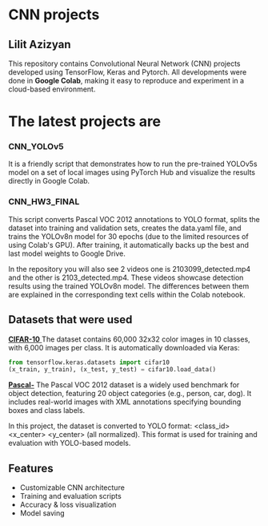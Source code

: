 # CNN projects
## Lilit Azizyan
This repository contains Convolutional Neural Network (CNN) projects developed using TensorFlow, Keras and Pytorch. 
All developments were done in **Google Colab**, making it easy to reproduce and experiment in a cloud-based environment.
# The latest projects are
### CNN_YOLOv5
It is a friendly script that demonstrates how to run the pre-trained YOLOv5s model on a set of local images using PyTorch Hub and visualize the results directly in Google Colab.
### CNN_HW3_FINAL
This script converts Pascal VOC 2012 annotations to YOLO format, splits the dataset into training and validation sets, creates the data.yaml file, and trains the YOLOv8n model for 30 epochs (due to the limited resources of using Colab's GPU). After training, it automatically backs up the best and last model weights to Google Drive.

In the repository you will also see 2 videos one is 2103099_detected.mp4 and the other is 2103_detected.mp4. These videos showcase detection results using the trained YOLOv8n model. The differences between them are explained in the corresponding text cells within the Colab notebook.
## Datasets that were used 

[**CIFAR-10** ](https://www.cs.toronto.edu/~kriz/cifar.html)
The dataset contains 60,000 32x32 color images in 10 classes, with 6,000 images per class. It is automatically downloaded via Keras:
```python
from tensorflow.keras.datasets import cifar10
(x_train, y_train), (x_test, y_test) = cifar10.load_data()
```
[**Pascal-**](http://host.robots.ox.ac.uk/pascal/VOC/voc2012/)
The Pascal VOC 2012 dataset is a widely used benchmark for object detection, featuring 20 object categories (e.g., person, car, dog). It includes real-world images with XML annotations specifying bounding boxes and class labels.

In this project, the dataset is converted to YOLO format:
<class_id> <x_center> <y_center> <width> <height> (all normalized).
This format is used for training and evaluation with YOLO-based models.


## Features

- Customizable CNN architecture
- Training and evaluation scripts
- Accuracy & loss visualization
- Model saving



